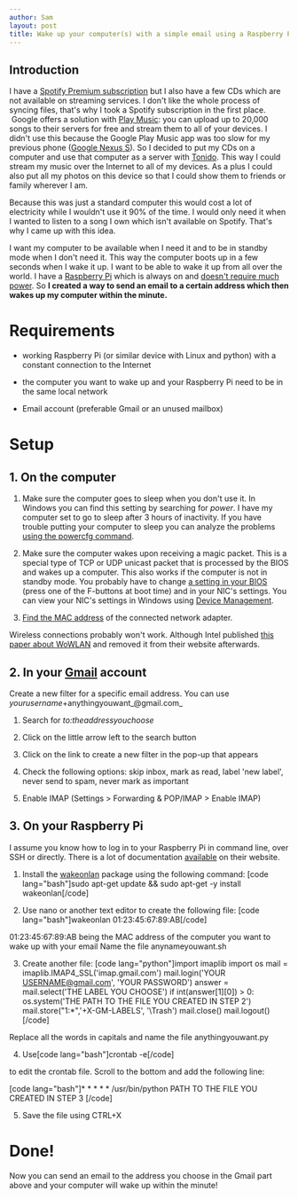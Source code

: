 ```yaml
---
author: Sam
layout: post
title: Wake up your computer(s) with a simple email using a Raspberry Pi
---
```


## Introduction

I have a [Spotify Premium subscription](https://www.spotify.com/be-nl/get-spotify/go/premium/) but I also have a few CDs which are not available on streaming services. I don't like the whole process of syncing files, that's why I took a Spotify subscription in the first place.  Google offers a solution with [Play Music](https://play.google.com/about/music/): you can upload up to 20,000 songs to their servers for free and stream them to all of your devices. I didn't use this because the Google Play Music app was too slow for my previous phone ([Google Nexus S](http://www.android.com/devices/detail/nexus-s)). So I decided to put my CDs on a computer and use that computer as a server with [Tonido](http://www.tonido.com/tonidodesktop/). This way I could stream my music over the Internet to all of my devices. As a plus I could also put all my photos on this device so that I could show them to friends or family wherever I am.

<!-- more -->

Because this was just a standard computer this would cost a lot of electricity while I wouldn't use it 90% of the time. I would only need it when I wanted to listen to a song I own which isn't available on Spotify. That's why I came up with this idea.

I want my computer to be available when I need it and to be in standby mode when I don't need it. This way the computer boots up in a few seconds when I wake it up. I want to be able to wake it up from all over the world. I have a [Raspberry Pi](http://www.raspberrypi.org/faqs#introWhatIs) which is always on and [doesn't require much power](http://www.raspberrypi.org/faqs#power). So **I created a way to send an email to a certain address which then wakes up my computer within the minute.**


# Requirements






  * working Raspberry Pi (or similar device with Linux and python) with a constant connection to the Internet


  * the computer you want to wake up and your Raspberry Pi need to be in the same local network


  * Email account (preferable Gmail or an unused mailbox)




# Setup




## 1. On the computer






  1. Make sure the computer goes to sleep when you don't use it. In Windows you can find this setting by searching for _power_. I have my computer set to go to sleep after 3 hours of inactivity. If you have trouble putting your computer to sleep you can analyze the problems [using the powercfg command](http://technet.microsoft.com/en-us/library/cc748940(v=ws.10).aspx).


  2. Make sure the computer wakes upon receiving a magic packet. This is a special type of TCP or UDP unicast packet that is processed by the BIOS and wakes up a computer. This also works if the computer is not in standby mode. You probably have to change [a setting in your BIOS](http://www.tomshardware.com/reviews/bios-beginners,1126-8.html) (press one of the F-buttons at boot time) and in your NIC's settings. You can view your NIC's settings in Windows using [Device Management](http://windows.microsoft.com/en-us/windows-vista/open-device-manager).


  3. [Find the MAC address](http://technet.microsoft.com/en-us/library/gg252549(v=ws.10).aspx) of the connected network adapter.


Wireless connections probably won't work. Although Intel published [this paper about WoWLAN](http://blog.sa.muel.be/?attachment_id=36) and removed it from their website afterwards.


## 2. In your [Gmail](http://www.gmail.com) account


Create a new filter for a specific email address. You can use _yourusername_+anythingyouwant_@gmail.com_




  1. Search for _to:theaddressyouchoose_


  2. Click on the little arrow left to the search button


  3. Click on the link to create a new filter in the pop-up that appears


  4. Check the following options: skip inbox, mark as read, label 'new label', never send to spam, never mark as important


  5. Enable IMAP (Settings > Forwarding & POP/IMAP > Enable IMAP)




## 3. On your Raspberry Pi


I assume you know how to log in to your Raspberry Pi in command line, over SSH or directly. There is a lot of documentation [available](http://elinux.org/RPi_Remote_Access) on their website.




  1. Install the [wakeonlan](https://wiki.debian.org/WakeOnLan) package using the following command:
[code lang="bash"]sudo apt-get update && sudo apt-get -y install wakeonlan[/code]


  2. Use nano or another text editor to create the following file:
[code lang="bash"]wakeonlan 01:23:45:67:89:AB[/code]

01:23:45:67:89:AB being the MAC address of the computer you want to wake up with your email
Name the file anynameyouwant.sh


  3. Create another file:
[code lang="python"]import imaplib
import os
mail = imaplib.IMAP4_SSL('imap.gmail.com')
mail.login('YOUR USERNAME@gmail.com', 'YOUR PASSWORD')
answer = mail.select('THE LABEL YOU CHOOSE')
if int(answer[1][0]) > 0:
 os.system('THE PATH TO THE FILE YOU CREATED IN STEP 2')
 mail.store("1:*",'+X-GM-LABELS', '\\Trash')
mail.close()
mail.logout()[/code]

Replace all the words in capitals and name the file anythingyouwant.py


  4. Use[code lang="bash"]crontab -e[/code]

to edit the crontab file. Scroll to the bottom and add the following line:

[code lang="bash"]* * * * * /usr/bin/python PATH TO THE FILE YOU CREATED IN STEP 3
[/code]


  5. Save the file using CTRL+X




# Done!


Now you can send an email to the address you choose in the Gmail part above and your computer will wake up within the minute!
